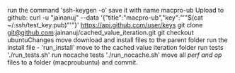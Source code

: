 run the command 'ssh-keygen -o'
save it with name macpro-ub
Upload to github: curl -u "jainanuj" --data '{"title":"macpro-ub","key":"'"$(cat ~/.ssh/test_key.pub)"'"}' https://api.github.com/user/keys
git clone git@github.com:jainanuj/cached_value_iteration.git
git checkout ubuntuChanges
move download and install files to the parent folder
run the install file - 'run_install'
move to the cached value iteration folder
run tests './run_tests.sh'
run nocache tests './run_nocache.sh'
move all *perf and op* files to a folder (macproubuntu) and commit.
